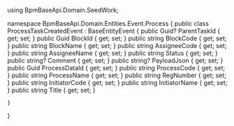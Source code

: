 using BpmBaseApi.Domain.SeedWork;

namespace BpmBaseApi.Domain.Entities.Event.Process
{
    public class ProcessTaskCreatedEvent : BaseEntityEvent
    {
        public Guid? ParentTaskId { get; set; }
        public Guid BlockId { get; set; }
        public string BlockCode { get; set; }
        public string BlockName { get; set; }
        public string AssigneeCode { get; set; }
        public string AssigneeName { get; set; }
        public string Status { get; set; }
        public string? Comment { get; set; }
        public string? PayloadJson { get; set; }
        public Guid ProcessDataId { get; set; }
        public string ProcessCode { get; set; }
        public string ProcessName { get; set; }
        public string RegNumber { get; set; }
        public string InitiatorCode { get; set; }
        public string InitiatorName { get; set; }
        public string Title { get; set; }

    }
}

